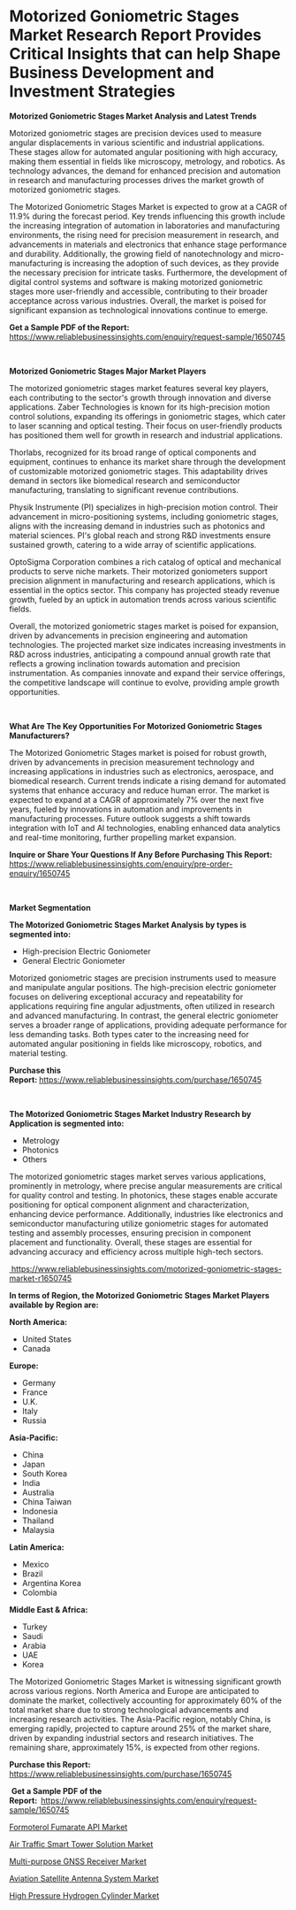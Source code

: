<p><h1>Motorized Goniometric Stages Market Research Report Provides Critical Insights that can help Shape Business Development and Investment Strategies</h1></p><p><strong>Motorized Goniometric Stages Market Analysis and Latest Trends</strong></p>
<p><p>Motorized goniometric stages are precision devices used to measure angular displacements in various scientific and industrial applications. These stages allow for automated angular positioning with high accuracy, making them essential in fields like microscopy, metrology, and robotics. As technology advances, the demand for enhanced precision and automation in research and manufacturing processes drives the market growth of motorized goniometric stages.</p><p>The Motorized Goniometric Stages Market is expected to grow at a CAGR of 11.9% during the forecast period. Key trends influencing this growth include the increasing integration of automation in laboratories and manufacturing environments, the rising need for precision measurement in research, and advancements in materials and electronics that enhance stage performance and durability. Additionally, the growing field of nanotechnology and micro-manufacturing is increasing the adoption of such devices, as they provide the necessary precision for intricate tasks. Furthermore, the development of digital control systems and software is making motorized goniometric stages more user-friendly and accessible, contributing to their broader acceptance across various industries. Overall, the market is poised for significant expansion as technological innovations continue to emerge.</p></p>
<p><strong>Get a Sample PDF of the Report:&nbsp;</strong> <a href="https://www.reliablebusinessinsights.com/enquiry/request-sample/1650745?utm_campaign=63&utm_medium=2&utm_source=Github&utm_content=ia&utm_term=23032025&utm_id=motorized-goniometric-stages">https://www.reliablebusinessinsights.com/enquiry/request-sample/1650745</a></p>
<p>&nbsp;</p>
<p><strong>Motorized Goniometric Stages Major Market Players</strong></p>
<p><p>The motorized goniometric stages market features several key players, each contributing to the sector's growth through innovation and diverse applications. Zaber Technologies is known for its high-precision motion control solutions, expanding its offerings in goniometric stages, which cater to laser scanning and optical testing. Their focus on user-friendly products has positioned them well for growth in research and industrial applications.</p><p>Thorlabs, recognized for its broad range of optical components and equipment, continues to enhance its market share through the development of customizable motorized goniometric stages. This adaptability drives demand in sectors like biomedical research and semiconductor manufacturing, translating to significant revenue contributions.</p><p>Physik Instrumente (PI) specializes in high-precision motion control. Their advancement in micro-positioning systems, including goniometric stages, aligns with the increasing demand in industries such as photonics and material sciences. PI's global reach and strong R&D investments ensure sustained growth, catering to a wide array of scientific applications.</p><p>OptoSigma Corporation combines a rich catalog of optical and mechanical products to serve niche markets. Their motorized goniometers support precision alignment in manufacturing and research applications, which is essential in the optics sector. This company has projected steady revenue growth, fueled by an uptick in automation trends across various scientific fields.</p><p>Overall, the motorized goniometric stages market is poised for expansion, driven by advancements in precision engineering and automation technologies. The projected market size indicates increasing investments in R&D across industries, anticipating a compound annual growth rate that reflects a growing inclination towards automation and precision instrumentation. As companies innovate and expand their service offerings, the competitive landscape will continue to evolve, providing ample growth opportunities.</p></p>
<p>&nbsp;</p>
<p><strong>What Are The Key Opportunities For Motorized Goniometric Stages Manufacturers?</strong></p>
<p><p>The Motorized Goniometric Stages market is poised for robust growth, driven by advancements in precision measurement technology and increasing applications in industries such as electronics, aerospace, and biomedical research. Current trends indicate a rising demand for automated systems that enhance accuracy and reduce human error. The market is expected to expand at a CAGR of approximately 7% over the next five years, fueled by innovations in automation and improvements in manufacturing processes. Future outlook suggests a shift towards integration with IoT and AI technologies, enabling enhanced data analytics and real-time monitoring, further propelling market expansion.</p></p>
<p><strong>Inquire or Share Your Questions If Any Before Purchasing This Report:</strong> <a href="https://www.reliablebusinessinsights.com/enquiry/pre-order-enquiry/1650745?utm_campaign=63&utm_medium=2&utm_source=Github&utm_content=ia&utm_term=23032025&utm_id=motorized-goniometric-stages">https://www.reliablebusinessinsights.com/enquiry/pre-order-enquiry/1650745</a></p>
<p>&nbsp;</p>
<p><strong>Market Segmentation</strong></p>
<p><strong>The Motorized Goniometric Stages Market Analysis by types is segmented into:</strong></p>
<p><ul><li>High-precision Electric Goniometer</li><li>General Electric Goniometer</li></ul></p>
<p><p>Motorized goniometric stages are precision instruments used to measure and manipulate angular positions. The high-precision electric goniometer focuses on delivering exceptional accuracy and repeatability for applications requiring fine angular adjustments, often utilized in research and advanced manufacturing. In contrast, the general electric goniometer serves a broader range of applications, providing adequate performance for less demanding tasks. Both types cater to the increasing need for automated angular positioning in fields like microscopy, robotics, and material testing.</p></p>
<p><strong>Purchase this Report:&nbsp;</strong><a href="https://www.reliablebusinessinsights.com/purchase/1650745?utm_campaign=63&utm_medium=2&utm_source=Github&utm_content=ia&utm_term=23032025&utm_id=motorized-goniometric-stages">https://www.reliablebusinessinsights.com/purchase/1650745</a></p>
<p>&nbsp;</p>
<p><strong>The Motorized Goniometric Stages Market Industry Research by Application is segmented into:</strong></p>
<p><ul><li>Metrology</li><li>Photonics</li><li>Others</li></ul></p>
<p><p>The motorized goniometric stages market serves various applications, prominently in metrology, where precise angular measurements are critical for quality control and testing. In photonics, these stages enable accurate positioning for optical component alignment and characterization, enhancing device performance. Additionally, industries like electronics and semiconductor manufacturing utilize goniometric stages for automated testing and assembly processes, ensuring precision in component placement and functionality. Overall, these stages are essential for advancing accuracy and efficiency across multiple high-tech sectors.</p></p>
<p><a href="https://www.reliablebusinessinsights.com/motorized-goniometric-stages-market-r1650745?utm_campaign=63&utm_medium=2&utm_source=Github&utm_content=ia&utm_term=23032025&utm_id=motorized-goniometric-stages">&nbsp;https://www.reliablebusinessinsights.com/motorized-goniometric-stages-market-r1650745</a></p>
<p><strong>In terms of Region, the Motorized Goniometric Stages Market Players available by Region are:</strong></p>
<p>
    <p> <strong> North America: </strong>
        <ul>
            <li>United States</li>
            <li>Canada</li>
        </ul>
        </p> 
    <p> <strong> Europe: </strong>
        <ul>
            <li>Germany</li>
            <li>France</li>
            <li>U.K.</li>
            <li>Italy</li>
            <li>Russia</li>
        </ul>
        </p> 
    <p> <strong> Asia-Pacific: </strong>
        <ul>
            <li>China</li>
            <li>Japan</li>
            <li>South Korea</li>
            <li>India</li>
            <li>Australia</li>
            <li>China Taiwan</li>
            <li>Indonesia</li>
            <li>Thailand</li>
            <li>Malaysia</li>
        </ul>
        </p> 
    <p> <strong> Latin America: </strong>
        <ul>
            <li>Mexico</li>
            <li>Brazil</li>
            <li>Argentina Korea</li>
            <li>Colombia</li>
        </ul>
        </p> 
    <p> <strong> Middle East & Africa: </strong>
        <ul>
            <li>Turkey</li>
            <li>Saudi</li>
            <li>Arabia</li>
            <li>UAE</li>
            <li>Korea</li>
        </ul>
    </p>
    </p>
<p><p>The Motorized Goniometric Stages Market is witnessing significant growth across various regions. North America and Europe are anticipated to dominate the market, collectively accounting for approximately 60% of the total market share due to strong technological advancements and increasing research activities. The Asia-Pacific region, notably China, is emerging rapidly, projected to capture around 25% of the market share, driven by expanding industrial sectors and research initiatives. The remaining share, approximately 15%, is expected from other regions.</p></p>
<p><strong>Purchase this Report: </strong><a href="https://www.reliablebusinessinsights.com/purchase/1650745?utm_campaign=63&utm_medium=2&utm_source=Github&utm_content=ia&utm_term=23032025&utm_id=motorized-goniometric-stages">https://www.reliablebusinessinsights.com/purchase/1650745</a></p>
<p>&nbsp;<strong>Get a Sample PDF of the Report:&nbsp;&nbsp;</strong><a href="https://www.reliablebusinessinsights.com/enquiry/request-sample/1650745?utm_campaign=63&utm_medium=2&utm_source=Github&utm_content=ia&utm_term=23032025&utm_id=motorized-goniometric-stages">https://www.reliablebusinessinsights.com/enquiry/request-sample/1650745</a></p>
<p><strong></strong></p>
<p><p><a href="https://github.com/sokurgleyde/Market-Research-Report-List-1/blob/main/formoterol-fumarate-api-market.md?utm_campaign=63&utm_medium=2&utm_source=Github&utm_content=ia&utm_term=23032025&utm_id=motorized-goniometric-stages">Formoterol Fumarate API Market</a></p><p><a href="https://github.com/aoutefjovene00/Market-Research-Report-List-1/blob/main/air-traffic-smart-tower-solution-market.md?utm_campaign=63&utm_medium=2&utm_source=Github&utm_content=ia&utm_term=23032025&utm_id=motorized-goniometric-stages">Air Traffic Smart Tower Solution Market</a></p><p><a href="https://github.com/chlihakwatsi/Market-Research-Report-List-1/blob/main/multi-purpose-gnss-receiver-market.md?utm_campaign=63&utm_medium=2&utm_source=Github&utm_content=ia&utm_term=23032025&utm_id=motorized-goniometric-stages">Multi-purpose GNSS Receiver Market</a></p><p><a href="https://github.com/kocssequen/Market-Research-Report-List-1/blob/main/aviation-satellite-antenna-system-market.md?utm_campaign=63&utm_medium=2&utm_source=Github&utm_content=ia&utm_term=23032025&utm_id=motorized-goniometric-stages">Aviation Satellite Antenna System Market</a></p><p><a href="https://github.com/jemmysolin5k/Market-Research-Report-List-1/blob/main/high-pressure-hydrogen-cylinder-market.md?utm_campaign=63&utm_medium=2&utm_source=Github&utm_content=ia&utm_term=23032025&utm_id=motorized-goniometric-stages">High Pressure Hydrogen Cylinder Market</a></p></p>